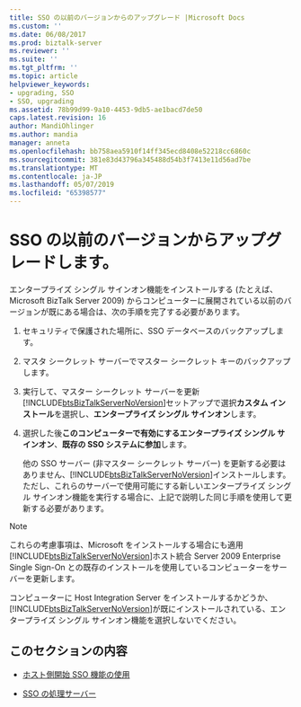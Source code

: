 ```yaml
---
title: SSO の以前のバージョンからのアップグレード |Microsoft Docs
ms.custom: ''
ms.date: 06/08/2017
ms.prod: biztalk-server
ms.reviewer: ''
ms.suite: ''
ms.tgt_pltfrm: ''
ms.topic: article
helpviewer_keywords:
- upgrading, SSO
- SSO, upgrading
ms.assetid: 78b99d99-9a10-4453-9db5-ae1bacd7de50
caps.latest.revision: 16
author: MandiOhlinger
ms.author: mandia
manager: anneta
ms.openlocfilehash: bb758aea5910f14ff345ecd8408e52218cc6860c
ms.sourcegitcommit: 381e83d43796a345488d54b3f7413e11d56ad7be
ms.translationtype: MT
ms.contentlocale: ja-JP
ms.lasthandoff: 05/07/2019
ms.locfileid: "65398577"
---
```

# <a name="upgrading-from-a-previous-version-of-sso"></a>SSO の以前のバージョンからアップグレードします。
エンタープライズ シングル サインオン機能をインストールする (たとえば、Microsoft BizTalk Server 2009) からコンピューターに展開されている以前のバージョンが既にある場合は、次の手順を完了する必要があります。  
  
1. セキュリティで保護された場所に、SSO データベースのバックアップします。  
  
2. マスタ シークレット サーバーでマスター シークレット キーのバックアップします。  
  
3. 実行して、マスター シークレット サーバーを更新[!INCLUDE[btsBizTalkServerNoVersion](../includes/btsbiztalkservernoversion-md.md)]セットアップで選択**カスタム インストール**を選択し、**エンタープライズ シングル サインオン**します。  
  
4. 選択した後**このコンピューターで有効にするエンタープライズ シングル サインオン**、**既存の SSO システムに参加**します。  
  
   他の SSO サーバー (非マスター シークレット サーバー) を更新する必要はありません、[!INCLUDE[btsBizTalkServerNoVersion](../includes/btsbiztalkservernoversion-md.md)]インストールします。 ただし、これらのサーバーで使用可能にする新しいエンタープライズ シングル サインオン機能を実行する場合に、上記で説明した同じ手順を使用して更新する必要があります。  
  
> [!NOTE]
>  これらの考慮事項は、Microsoft をインストールする場合にも適用[!INCLUDE[btsBizTalkServerNoVersion](../includes/btsbiztalkservernoversion-md.md)]ホスト統合 Server 2009 Enterprise Single Sign-On との既存のインストールを使用しているコンピューターをサーバーを更新します。  
  
 コンピューターに Host Integration Server をインストールするかどうか、[!INCLUDE[btsBizTalkServerNoVersion](../includes/btsbiztalkservernoversion-md.md)]が既にインストールされている、エンタープライズ シングル サインオン機能を選択しないでください。  
  
## <a name="in-this-section"></a>このセクションの内容  
  
-   [ホスト側開始 SSO 機能の使用](../core/using-host-initiated-sso-functionality.md)  
  
-   [SSO の処理サーバー](../core/processing-servers-for-sso.md)